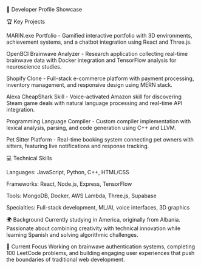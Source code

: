 🚀 Developer Profile Showcase



🏆 Key Projects

MARIN.exe Portfolio - Gamified interactive portfolio with 3D environments, achievement systems, and a chatbot integration using React and Three.js.

OpenBCI Brainwave Analyzer - Research application collecting real-time brainwave data with Docker integration and TensorFlow analysis for neuroscience studies.

Shopify Clone - Full-stack e-commerce platform with payment processing, inventory management, and responsive design using MERN stack.

Alexa CheapShark Skill - Voice-activated Amazon skill for discovering Steam game deals with natural language processing and real-time API integration.

Programming Language Compiler - Custom compiler implementation with lexical analysis, parsing, and code generation using C++ and LLVM.

Pet Sitter Platform - Real-time booking system connecting pet owners with sitters, featuring live notifications and response tracking.



💻 Technical Skills

Languages: JavaScript, Python, C++, HTML/CSS

Frameworks: React, Node.js, Express, TensorFlow

Tools: MongoDB, Docker, AWS Lambda, Three.js, Supabase

Specialties: Full-stack development, ML/AI, voice interfaces, 3D graphics



🌍 Background
Currently studying in America, originally from Albania. Passionate about combining creativity with technical innovation while learning Spanish and solving algorithmic challenges.



🎯 Current Focus
Working on brainwave authentication systems, completing 100 LeetCode problems, and building engaging user experiences that push the boundaries of traditional web development.
